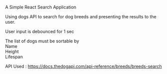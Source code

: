 A Simple React Search Application

Using dogs API to search for dog breeds and presenting the results to the user. 

User input is debounced for 1 sec 

The list of dogs must be sortable by <br />
Name<br />
Height <br />
Lifespan <br />

API Used : https://docs.thedogapi.com/api-reference/breeds/breeds-search
